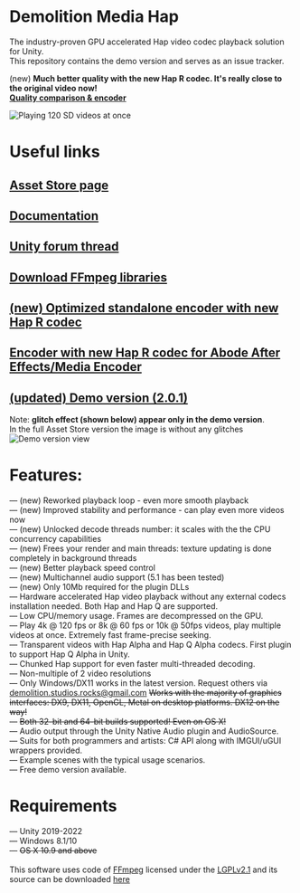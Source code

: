 # Demolition Media Hap

The industry-proven GPU accelerated Hap video codec playback solution for Unity.<br>
This repository contains the demo version and serves as an issue tracker.

(new) **Much better quality with the new Hap R codec. It's really close to the original video now!<br>
[Quality comparison & encoder](https://jokyohapencoder.com/jokyo-hap-meencoder-hap-encoder-plugin-for-adobe-media-encoder-and-premiere-pro/)**<br>

![Playing 120 SD videos at once](https://dl.dropboxusercontent.com/s/b2mtso0zza3qq9r/hap_multiple_videos.png "")

# Useful links
## [Asset Store page](https://u3d.as/2W1t)
## [Documentation](https://docs.google.com/document/d/1fck8NRF_h5w_XbArmyuprLz1m2hY27W-sOqQB1cvqZs/edit?usp=sharing)
## [Unity forum thread](https://forum.unity3d.com/threads/released-demolition-media-hap-multi-platform-8k-60fps-gpu-video-playback.456068/)
## [Download FFmpeg libraries](https://1drv.ms/u/s!AhRsdPdtJl1uhrtY1mXk1B6isj674Q?e=KfBFrL)
## [(new) Optimized standalone encoder with new Hap R codec](https://github.com/DemolitionStudios/shutter-encoder)
## [Encoder with new Hap R codec for Abode After Effects/Media Encoder](https://jokyohapencoder.com/)
<!---## [Hap data rate calculator](https://demolitionstudios.github.io/hap-data-rate-calculator.html))--->

## [(updated) Demo version (2.0.1)](https://1drv.ms/u/s!AhRsdPdtJl1uhrs2NlD_HRbkeUtoew?e=7RfM5r)
Note: **glitch effect (shown below) appear only in the demo version**.<br>
In the full Asset Store version the image is without any glitches <br>
![Demo version view](https://am3pap002files.storage.live.com/y4m8hayD8bD3nKWpfxlBTkN8mFHEmT_jELrUUIF_Uc-sduDILVrl99meEAueUIdH9natGUg1_NZncqBa5oPaeH56Ct3GwGUOrCOn_qzlx4n9GAqZYdrA4ubkx7z_k9hOiJAA1ixkVZVds1NwlUQc0wkCV0oWiXBMd21GuxryNEjip91ANM6PkcpCZYjkFqy4DhN?width=1566&height=884&cropmode=none "")



# Features:
— (new) Reworked playback loop - even more smooth playback<br>
— (new) Improved stability and performance - can play even more videos now<br>
— (new) Unlocked decode threads number: it scales with the the CPU concurrency capabilities<br>
— (new) Frees your render and main threads: texture updating is done completely in background threads<br>
— (new) Better playback speed control<br>
— (new) Multichannel audio support (5.1 has been tested)<br>
— (new) Only 10Mb required for the plugin DLLs<br>
— Hardware accelerated Hap video playback without any external codecs installation needed. Both Hap and Hap Q are supported.<br>
— Low CPU/memory usage. Frames are decompressed on the GPU.<br>
— Play 4k @ 120 fps or 8k @ 60 fps or 10k @ 50fps videos, play multiple videos at once. Extremely fast frame-precise seeking.<br>
— Transparent videos with Hap Alpha and Hap Q Alpha codecs. First plugin to support Hap Q Alpha in Unity.<br>
— Chunked Hap support for even faster multi-threaded decoding.<br>
— Non-multiple of 2 video resolutions <br>
— Only Windows/DX11 works in the latest version. Request others via demolition.studios.rocks@gmail.com ~~Works with the majority of graphics interfaces: DX9, DX11, OpenGL, Metal on desktop platforms. DX12 on the way!~~<br>
— ~~Both 32-bit and 64-bit builds supported! Even on OS X!~~<br>
— Audio output through the Unity Native Audio plugin and AudioSource.<br>
— Suits for both programmers and artists: C# API along with IMGUI/uGUI wrappers provided.<br>
— Example scenes with the typical usage scenarios.<br>
— Free demo version available.<br>

# Requirements
— Unity 2019-2022<br>
— Windows 8.1/10<br>
— ~~OS X 10.9 and above~~<br>
<br>
This software uses code of <a href=http://ffmpeg.org>FFmpeg</a> licensed under the <a href=http://www.gnu.org/licenses/old-licenses/lgpl-2.1.html>LGPLv2.1</a> and its source can be downloaded <a href=https://github.com/DemolitionStudios/FFmpeg>here</a>
